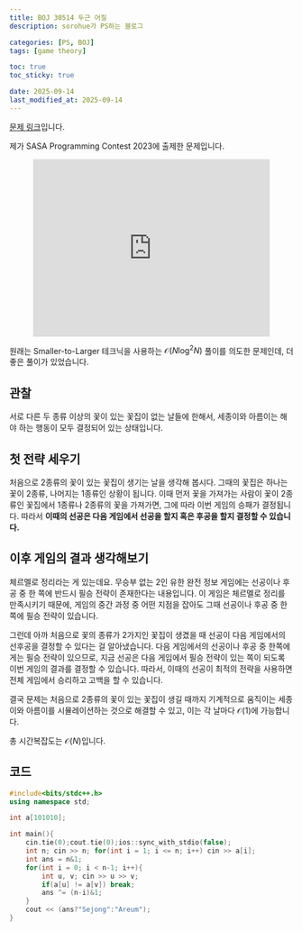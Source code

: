 ```yaml
---
title: BOJ 30514 두근 어질
description: sorohue가 PS하는 블로그

categories: [PS, BOJ]
tags: [game theory]

toc: true
toc_sticky: true

date: 2025-09-14
last_modified_at: 2025-09-14
---
```


[문제 링크](https://boj.kr/30514)입니다.

제가 SASA Programming Contest 2023에 출제한 문제입니다.

<p align="center">
    <iframe width="420" height="315" src="https://youtube.com/embed/JMAJS_s99Ho" frameborder="0" allowfullscreen></iframe>
</p>

원래는 Smaller-to-Larger 테크닉을 사용하는 $\mathcal{O}(N \log^2 N)$ 풀이를 의도한 문제인데, 더 좋은 풀이가 있었습니다.

## 관찰

서로 다른 두 종류 이상의 꽃이 있는 꽃집이 없는 날들에 한해서, 세종이와 아름이는 해야 하는 행동이 모두 결정되어 있는 상태입니다.

## 첫 전략 세우기

처음으로 2종류의 꽃이 있는 꽃집이 생기는 날을 생각해 봅시다. 그때의 꽃집은 하나는 꽃이 2종류, 나머지는 1종류인 상황이 됩니다. 이때 먼저 꽃을 가져가는 사람이 꽃이 2종류인 꽃집에서 1종류나 2종류의 꽃을 가져가면, 그에 따라 이번 게임의 승패가 결정됩니다. 따라서 **이때의 선공은 다음 게임에서 선공을 할지 혹은 후공을 할지 결정할 수 있습니다.**

## 이후 게임의 결과 생각해보기

체르멜로 정리라는 게 있는데요. 무승부 없는 2인 유한 완전 정보 게임에는 선공이나 후공 중 한 쪽에 반드시 필승 전략이 존재한다는 내용입니다. 이 게임은 체르멜로 정리를 만족시키기 때문에, 게임의 중간 과정 중 어떤 지점을 잡아도 그때 선공이나 후공 중 한 쪽에 필승 전략이 있습니다.

그런데 아까 처음으로 꽃의 종류가 2가지인 꽃집이 생겼을 때 선공이 다음 게임에서의 선후공을 결정할 수 있다는 걸 알아냈습니다. 다음 게임에서의 선공이나 후공 중 한쪽에게는 필승 전략이 있으므로, 지금 선공은 다음 게임에서 필승 전략이 있는 쪽이 되도록 이번 게임의 결과를 결정할 수 있습니다. 따라서, 이때의 선공이 최적의 전략을 사용하면 전체 게임에서 승리하고 고백을 할 수 있습니다.

결국 문제는 처음으로 2종류의 꽃이 있는 꽃집이 생길 때까지 기계적으로 움직이는 세종이와 아름이를 시뮬레이션하는 것으로 해결할 수 있고, 이는 각 날마다 $\mathcal{O}(1)$에 가능합니다.

총 시간복잡도는 $\mathcal{O}(N)$입니다.

## 코드

```cpp
#include<bits/stdc++.h>
using namespace std;

int a[101010];

int main(){
    cin.tie(0);cout.tie(0);ios::sync_with_stdio(false);
    int n; cin >> n; for(int i = 1; i <= n; i++) cin >> a[i];
    int ans = n&1;
    for(int i = 0; i < n-1; i++){
        int u, v; cin >> u >> v;
        if(a[u] != a[v]) break;
        ans ^= (n-i)&1;
    }
    cout << (ans?"Sejong":"Areum");
}
```
